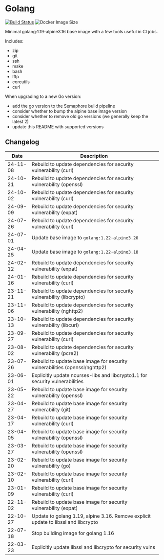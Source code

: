 # Golang

[![Build Status](https://countingup.semaphoreci.com/badges/docker-go/branches/master.svg?style=shields)](https://countingup.semaphoreci.com/projects/docker-go) ![Docker Image Size](https://img.shields.io/docker/image-size/countingup/golang/1.19?label=1.19+size)

Minimal golang:1.19-alpine3.16 base image with a few tools useful in CI jobs.

Includes:

- zip
- git
- ssh
- make
- bash
- lftp
- coreutils
- curl

When upgrading to a new Go version:
 - add the go version to the Semaphore build pipeline
 - consider whether to bump the alpine base image version
 - consider whether to remove old go versions (we generally keep the latest 2)
 - update this README with supported versions

## Changelog

| Date     | Description                                                                        |
|----------|------------------------------------------------------------------------------------|
| 24-11-08 | Rebuild to update dependencies for security vulnerability (curl)                   |
| 24-10-21 | Rebuild to update dependencies for security vulnerability (openssl)                |
| 24-10-02 | Rebuild to update dependencies for security vulnerability (curl)                   |
| 24-09-09 | Rebuild to update dependencies for security vulnerability (expat)                  |
| 24-07-26 | Rebuild to update dependencies for security vulnerability (curl)                   |
| 24-07-01 | Update base image to `golang:1.22-alpine3.20`                                      |
| 24-04-25 | Update base image to `golang:1.22-alpine3.18`                                      |
| 24-02-12 | Rebuild to update dependencies for security vulnerability (expat)                  |
| 24-01-16 | Rebuild to update dependencies for security vulnerability (curl)                   |
| 23-11-21 | Rebuild to update dependencies for security vulnerability (libcrypto)              |
| 23-11-06 | Rebuild to update dependencies for security vulnerability (nghttp2)                |
| 23-10-13 | Rebuild to update dependencies for security vulnerability (libcurl)                |
| 23-09-27 | Rebuild to update dependencies for security vulnerability (curl)                   |
| 23-08-02 | Rebuild to update dependencies for security vulnerability (pcre2)                  |
| 23-07-26 | Rebuild to update base image for security vulnerabilities (openssl/nghttp2)        |
| 23-06-01 | Explicitly update ncurses-libs and libcrypto1.1 for security vulnerabilities       |
| 23-05-22 | Rebuild to update base image for security vulnerability (openssl)                  |
| 23-04-27 | Rebuild to update base image for security vulnerability (git)                      |
| 23-04-17 | Rebuild to update base image for security vulnerability (curl)                     |
| 23-04-05 | Rebuild to update base image for security vulnerability (openssl)                  |
| 23-03-27 | Rebuild to update base image for security vulnerability (openssl)                  |
| 23-02-20 | Rebuild to update base image for security vulnerability (go)                       |
| 23-02-10 | Rebuild to update base image for security vulnerability (curl)                     |
| 23-01-09 | Rebuild to update base image for security vulnerability (curl)                     |
| 22-11-02 | Rebuild to update base image for security vulnerability (expat)                    |
| 22-10-27 | Update to golang 1.19, alpine 3.16. Remove explicit update to libssl and libcrypto |
| 22-07-18 | Stop building image for golang 1.16                                                |
| 22-03-23 | Explicitly update libssl and libcrypto for security vulns                          |
